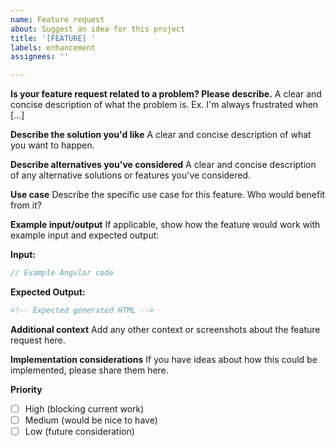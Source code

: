 ```yaml
---
name: Feature request
about: Suggest an idea for this project
title: '[FEATURE] '
labels: enhancement
assignees: ''

---
```


**Is your feature request related to a problem? Please describe.**
A clear and concise description of what the problem is. Ex. I'm always frustrated when [...]

**Describe the solution you'd like**
A clear and concise description of what you want to happen.

**Describe alternatives you've considered**
A clear and concise description of any alternative solutions or features you've considered.

**Use case**
Describe the specific use case for this feature. Who would benefit from it?

**Example input/output**
If applicable, show how the feature would work with example input and expected output:

**Input:**
```typescript
// Example Angular code
```

**Expected Output:**
```html
<!-- Expected generated HTML -->
```

**Additional context**
Add any other context or screenshots about the feature request here.

**Implementation considerations**
If you have ideas about how this could be implemented, please share them here.

**Priority**
- [ ] High (blocking current work)
- [ ] Medium (would be nice to have)
- [ ] Low (future consideration)
